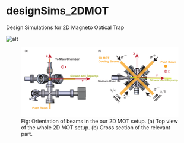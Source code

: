 # designSims_2DMOT
 Design Simulations for 2D Magneto Optical Trap
 
![alt](/notebook/2DMOT_ErNa_beams.png)
 
<figure class="image">
  <img src='/notebook/2DMOT_ErNa_beams.pdf'>
  <figcaption>Fig: Orientation of beams in the our 2D MOT setup. (a) Top view of the whole 2D MOT setup. (b) Cross section of the relevant part.</figcaption>
</figure>

